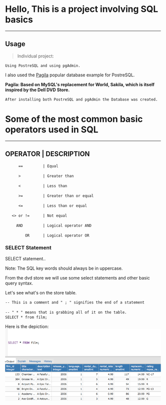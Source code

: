# Hello, This is a project involving SQL basics
----

## Usage

> Individual project:

    Using PostreSQL and using pgAdmin.

I also used the [Pagila](https://wiki.postgresql.org/wiki/Sample_Databases) popular database example for PostreSQL. 

**Pagila: Based on MySQL's replacement for World, Sakila, which is itself inspired by the Dell DVD Store.**


    After installing both PostreSQL and pgAdmin the Database was created.



# Some of the most common basic operators used in SQL

----

OPERATOR                        |  DESCRIPTION               
----

          ==         | Equal 
          
          >          | Greater than 
          
          <          | Less than 

          >=         | Greater than or equal 

          <=         | Less than or equal 

       <> or !=      | Not equal 

         AND         | Logical operator AND

             OR      | Logical operator OR


       
### SELECT Statement


SELECT statement..

Note:  The SQL key words should always be in uppercase.

From the dvd store we will use some select statements and other basic query syntax.

Let's see what's on the store table.

    -- This is a comment and " ; " signifies the end of a statement 

    -- " * " means that is grabbing all of it on the table.
    SELECT * from film;   

 
Here is the depiction:
![Alt text](https://github.com/PauloRlopez/SQL_Basics/blob/master/Images/filmtable.png?raw= "filmTable")









